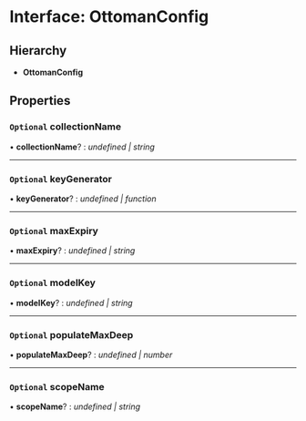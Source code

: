 # Interface: OttomanConfig

## Hierarchy

* **OttomanConfig**

## Properties

### `Optional` collectionName

• **collectionName**? : *undefined | string*

___

### `Optional` keyGenerator

• **keyGenerator**? : *undefined | function*

___

### `Optional` maxExpiry

• **maxExpiry**? : *undefined | string*

___

### `Optional` modelKey

• **modelKey**? : *undefined | string*

___

### `Optional` populateMaxDeep

• **populateMaxDeep**? : *undefined | number*

___

### `Optional` scopeName

• **scopeName**? : *undefined | string*
